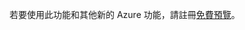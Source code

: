 若要使用此功能和其他新的 Azure 功能，請註冊[免費預覽](https://account.windowsazure.com/PreviewFeatures)。

<!---HONumber=August15_HO6-->